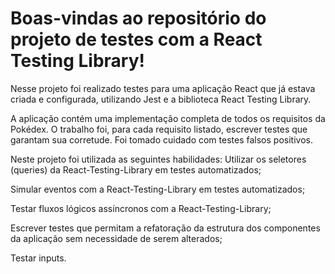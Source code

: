 # Boas-vindas ao repositório do projeto de testes com a React Testing Library!

Nesse projeto foi realizado testes para uma aplicação React que já estava criada e configurada, utilizando Jest e a biblioteca React Testing Library.

A aplicação contém uma implementação completa de todos os requisitos da Pokédex. O trabalho foi, para cada requisito listado, escrever testes que garantam sua corretude. Foi tomado cuidado com testes falsos positivos.

Neste projeto foi utilizada as seguintes habilidades:
Utilizar os seletores (queries) da React-Testing-Library em testes automatizados;

Simular eventos com a React-Testing-Library em testes automatizados;

Testar fluxos lógicos assíncronos com a React-Testing-Library;

Escrever testes que permitam a refatoração da estrutura dos componentes da aplicação sem necessidade de serem alterados;

Testar inputs.
